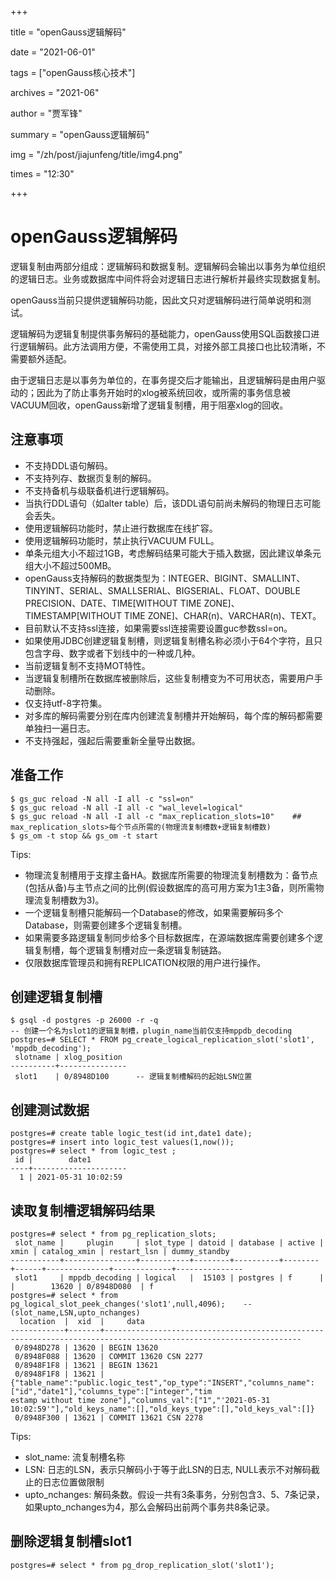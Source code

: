 +++

title = "openGauss逻辑解码" 

date = "2021-06-01" 

tags = ["openGauss核心技术"] 

archives = "2021-06" 

author = "贾军锋" 

summary = "openGauss逻辑解码"

img = "/zh/post/jiajunfeng/title/img4.png" 

times = "12:30"

+++

# openGauss逻辑解码<a name="ZH-CN_TOPIC_0000001095342236"></a>

逻辑复制由两部分组成：逻辑解码和数据复制。逻辑解码会输出以事务为单位组织的逻辑日志。业务或数据库中间件将会对逻辑日志进行解析并最终实现数据复制。

openGauss当前只提供逻辑解码功能，因此文只对逻辑解码进行简单说明和测试。

逻辑解码为逻辑复制提供事务解码的基础能力，openGauss使用SQL函数接口进行逻辑解码。此方法调用方便，不需使用工具，对接外部工具接口也比较清晰，不需要额外适配。

由于逻辑日志是以事务为单位的，在事务提交后才能输出，且逻辑解码是由用户驱动的；因此为了防止事务开始时的xlog被系统回收，或所需的事务信息被VACUUM回收，openGauss新增了逻辑复制槽，用于阻塞xlog的回收。

## 注意事项<a name="section0322186163014"></a>

-   不支持DDL语句解码。
-   不支持列存、数据页复制的解码。
-   不支持备机与级联备机进行逻辑解码。
-   当执行DDL语句（如alter table）后，该DDL语句前尚未解码的物理日志可能会丢失。
-   使用逻辑解码功能时，禁止进行数据库在线扩容。
-   使用逻辑解码功能时，禁止执行VACUUM FULL。
-   单条元组大小不超过1GB，考虑解码结果可能大于插入数据，因此建议单条元组大小不超过500MB。
-   openGauss支持解码的数据类型为：INTEGER、BIGINT、SMALLINT、TINYINT、SERIAL、SMALLSERIAL、BIGSERIAL、FLOAT、DOUBLE PRECISION、DATE、TIME\[WITHOUT TIME ZONE\]、TIMESTAMP\[WITHOUT TIME ZONE\]、CHAR\(n\)、VARCHAR\(n\)、TEXT。
-   目前默认不支持ssl连接，如果需要ssl连接需要设置guc参数ssl=on。
-   如果使用JDBC创建逻辑复制槽，则逻辑复制槽名称必须小于64个字符，且只包含字母、数字或者下划线中的一种或几种。
-   当前逻辑复制不支持MOT特性。
-   当逻辑复制槽所在数据库被删除后，这些复制槽变为不可用状态，需要用户手动删除。
-   仅支持utf-8字符集。
-   对多库的解码需要分别在库内创建流复制槽并开始解码，每个库的解码都需要单独扫一遍日志。
-   不支持强起，强起后需要重新全量导出数据。

## 准备工作<a name="section1541165553012"></a>

```
$ gs_guc reload -N all -I all -c "ssl=on"
$ gs_guc reload -N all -I all -c "wal_level=logical"
$ gs_guc reload -N all -I all -c "max_replication_slots=10"    ## max_replication_slots>每个节点所需的(物理流复制槽数+逻辑复制槽数)
$ gs_om -t stop && gs_om -t start
```

Tips:

-   物理流复制槽用于支撑主备HA。数据库所需要的物理流复制槽数为：备节点\(包括从备\)与主节点之间的比例\(假设数据库的高可用方案为1主3备，则所需物理流复制槽数为3\)。
-   一个逻辑复制槽只能解码一个Database的修改，如果需要解码多个Database，则需要创建多个逻辑复制槽。
-   如果需要多路逻辑复制同步给多个目标数据库，在源端数据库需要创建多个逻辑复制槽，每个逻辑复制槽对应一条逻辑复制链路。
-   仅限数据库管理员和拥有REPLICATION权限的用户进行操作。

## 创建逻辑复制槽<a name="section11755163223117"></a>

```
$ gsql -d postgres -p 26000 -r -q
-- 创建一个名为slot1的逻辑复制槽，plugin_name当前仅支持mppdb_decoding
postgres=# SELECT * FROM pg_create_logical_replication_slot('slot1', 'mppdb_decoding');
 slotname | xlog_position
----------+---------------
 slot1    | 0/8948D100      -- 逻辑复制槽解码的起始LSN位置
```

## 创建测试数据<a name="section6129144020311"></a>

```
postgres=# create table logic_test(id int,date1 date);
postgres=# insert into logic_test values(1,now());
postgres=# select * from logic_test ;
 id |        date1
----+---------------------
  1 | 2021-05-31 10:02:59
```

## 读取复制槽逻辑解码结果<a name="section643964643112"></a>

```
postgres=# select * from pg_replication_slots;
 slot_name |     plugin     | slot_type | datoid | database | active | xmin | catalog_xmin | restart_lsn | dummy_standby
-----------+----------------+-----------+--------+----------+--------+------+--------------+-------------+---------------
 slot1     | mppdb_decoding | logical   |  15103 | postgres | f      |      |        13620 | 0/8948D080  | f
postgres=# select * from pg_logical_slot_peek_changes('slot1',null,4096);    -- (slot_name,LSN,upto_nchanges)
  location  |  xid  |     data
------------+-------+------------------------------------------------------------------------------------------------------------------
 0/8948D278 | 13620 | BEGIN 13620
 0/8948F088 | 13620 | COMMIT 13620 CSN 2277
 0/8948F1F8 | 13621 | BEGIN 13621
 0/8948F1F8 | 13621 | {"table_name":"public.logic_test","op_type":"INSERT","columns_name":["id","date1"],"columns_type":["integer","tim
estamp without time zone"],"columns_val":["1","'2021-05-31 10:02:59'"],"old_keys_name":[],"old_keys_type":[],"old_keys_val":[]}
 0/8948F300 | 13621 | COMMIT 13621 CSN 2278
```

Tips:

-   slot\_name:     流复制槽名称
-   LSN:           日志的LSN，表示只解码小于等于此LSN的日志, NULL表示不对解码截止的日志位置做限制
-   upto\_nchanges: 解码条数。假设一共有3条事务，分别包含3、5、7条记录，如果upto\_nchanges为4，那么会解码出前两个事务共8条记录。

## 删除逻辑复制槽slot1<a name="section2396195311311"></a>

```
postgres=# select * from pg_drop_replication_slot('slot1');
```

